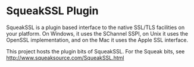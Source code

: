 # SqueakSSL Plugin
SqueakSSL is a plugin based interface to the native SSL/TLS facilities on your platform. On Windows, it uses the SChannel SSPI, on Unix it uses the OpenSSL implementation, and on the Mac it uses the Apple SSL interface.

This project hosts the plugin bits of SqueakSSL. For the Squeak bits, see http://www.squeaksource.com/SqueakSSL.html
